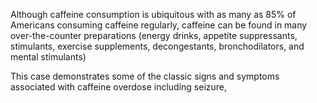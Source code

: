 Although caffeine consumption is ubiquitous with as many as 85% of Americans consuming caffeine regularly, caffeine can be found in many over-the-counter preparations (energy drinks, appetite suppressants, stimulants, exercise supplements, decongestants, bronchodilators, and mental stimulants)

This case demonstrates some of the classic signs and symptoms associated with caffeine overdose including seizure,